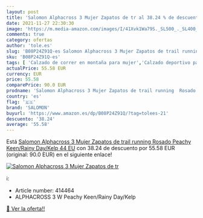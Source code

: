 ```yaml
---
layout: post
title: 'Salomon Alphacross 3 Mujer Zapatos de tr al 38.24 % de descuento'
date: 2021-11-27 22:30:30
image: 'https://m.media-amazon.com/images/I/41Xvk1Wa79S._SL500_._SL400_.jpg'
comments: true
category: ofertas
author: 'tole.es'
slug: 'B08P24Z91Q-es Salomon Alphacross 3 Mujer Zapatos de trail running Rosado...'
sku: 'B08P24Z91Q-es'
tags: [ 'Calzado de correr en montaña para mujer','Calzado deportivo para mujer','Calzados de running para mujer','Zapatillas y calzado deportivo para mujer','Zapatos','Zapatos para mujer','Zapatos y complementos','salomon','zapatos', ]
actualPrice: 55.58 EUR
currency: EUR
price: 55.58
comparePrice: 90.0 EUR
prodname: 'Salomon Alphacross 3 Mujer Zapatos de trail running  Rosado  Peachy Keen/Rainy Day/Kelp   44 EU'
country: 'es'
flag: '🇪🇸'
brand: 'SALOMON'
buyurl: 'https://www.amazon.es/dp/B08P24Z91Q/?tag=tolees-21'
descuento: '38.24'
average: '55.58'
---
```


Está [Salomon Alphacross 3 Mujer Zapatos de trail running  Rosado  Peachy Keen/Rainy Day/Kelp   44 EU](https://www.amazon.es/dp/B08P24Z91Q/?tag=tolees-21) con 38.24 de descuento por 55.58 EUR (original: 90.0 EUR) en el siguiente enlace!

[![Salomon Alphacross 3 Mujer Zapatos de tr](https://m.media-amazon.com/images/I/41Xvk1Wa79S._SL500_._SL400_.jpg)](https://www.amazon.es/dp/B08P24Z91Q/?tag=tolees-21)

ℹ️:

- Article number: 414464
- ALPHACROSS 3 W Peachy Keen/Rainy Day/Kelp

[🛒 Ver la oferta!!](https://www.amazon.es/dp/B08P24Z91Q/?tag=tolees-21)
